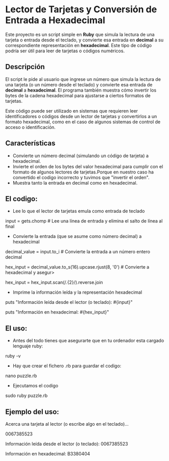 # Lector de Tarjetas y Conversión de Entrada a Hexadecimal

Este proyecto es un script simple en **Ruby** que simula la lectura de una tarjeta o entrada desde el teclado, y convierte esa entrada en **decimal** a su correspondiente representación en **hexadecimal**. 
Este tipo de código podría ser útil para leer de tarjetas o códigos numéricos.

## Descripción

El script le pide al usuario que ingrese un número que simula la lectura de una tarjeta (o un número desde el teclado) y convierte esa entrada de **decimal** a **hexadecimal**. El programa también muestra cómo invertir los bytes de la cadena hexadecimal para ajustarse a ciertos formatos de tarjetas. 

Este código puede ser utilizado en sistemas que requieren leer identificadores o códigos desde un lector de tarjetas y convertirlos a un formato hexadecimal, como en el caso de algunos sistemas de control de acceso o identificación.

## Características

- Convierte un número decimal (simulando un código de tarjeta) a hexadecimal.
- Invierte el orden de los bytes del valor hexadecimal para cumplir con el formato de algunos lectores de tarjetas.Porque en nuestro caso ha convertido el codigo incorrecto y tuvimos que "invertir el orden".
- Muestra tanto la entrada en decimal como en hexadecimal.

## El codigo:

- Lee lo que el lector de tarjetas emula como entrada de teclado

input = gets.chomp  # Lee una línea de entrada y elimina el salto de línea al final

- Convierte la entrada (que se asume como número decimal) a hexadecimal

decimal_value = input.to_i  # Convierte la entrada a un número entero decimal

hex_input = decimal_value.to_s(16).upcase.rjust(8, '0')  # Convierte a hexadecimal y asegur>

hex_input = hex_input.scan(/.{2}/).reverse.join

- Imprime la información leída y la representación hexadecimal

puts "Información leída desde el lector (o teclado): #{input}"

puts "Información en hexadecimal: #{hex_input}"


## El uso:

- Antes del todo tienes que asegurarte que en tu ordenador esta cargado lenguaje ruby:

ruby -v

- Hay que crear el fichero .rb para guardar el codigo:

nano puzzle.rb

- Ejecutamos el codigo 

sudo ruby puzzle.rb

## Ejemplo del uso:

Acerca una tarjeta al lector (o escribe algo en el teclado)...

0067385523

Información leída desde el lector (o teclado): 0067385523

Información en hexadecimal: B3380404
